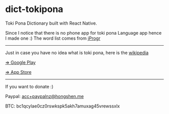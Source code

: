 # dict-tokipona
Toki Pona Dictionary built with React Native.

Since I notice that there is no phone app for toki pona Language app hence I made one :)
The word list comes from [jProgr](https://jprogr.github.io/TokiPonaDictionary/)

---

Just in case you have no idea what is toki pona, here is the [wikipedia](https://en.wikipedia.org/wiki/Toki_Pona)

[=> Google Play](https://play.google.com/store/apps/details?id=com.yhhsuf.lipunimipitokipona&hl=en_NZ&gl=US)

[=> App Store](https://apps.apple.com/app/lipu-nimi/id1607786473)

---

If you want to donate :)

Paypal: acc+paypalnz@hongshen.me

BTC: bc1qcylae0cz0rswkspk5akh7amuxag45vrewssxlx
